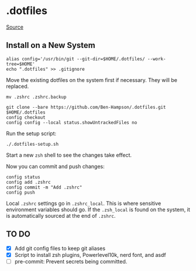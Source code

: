 # .dotfiles

[Source](https://www.atlassian.com/git/tutorials/dotfiles)

## Install on a New System
```
alias config='/usr/bin/git --git-dir=$HOME/.dotfiles/ --work-tree=$HOME'
echo ".dotfiles" >> .gitignore
```

Move the existing dotfiles on the system first if necessary. They will be replaced.
```
mv .zshrc .zshrc.backup
```

```
git clone --bare https://github.com/Ben-Hampson/.dotfiles.git $HOME/.dotfiles
config checkout
config config --local status.showUntrackedFiles no
```

Run the setup script:
```
./.dotfiles-setup.sh
```

Start a new `zsh` shell to see the changes take effect.

Now you can commit and push changes:
```
config status
config add .zshrc
config commit -m "Add .zshrc"
config push
```

Local `.zshrc` settings go in `.zshrc_local`. This is where sensitive environment variables should go. If the `.zsh_local` is found on the system, it is automatically sourced at the end of `.zshrc`.

## TO DO
- [x] Add git config files to keep git aliases
- [x] Script to install zsh plugins, Powerlevel10k, nerd font, and asdf
- [ ] pre-commit: Prevent secrets being committed.
